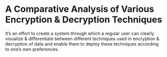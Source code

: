 # A Comparative Analysis of Various Encryption & Decryption Techniques

It’s an effort to create a system through which a regular user can clearly visualize & differentiate between different techniques used in encryption & decryption of data and enable them to deploy these techniques according to one’s own preferences.
